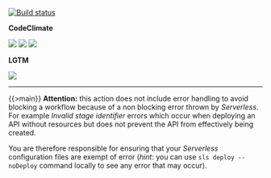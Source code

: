 [![Build status](https://img.shields.io/github/workflow/status/kaskadi/action-slscli/build?label=build&logo=mocha)](https://github.com/kaskadi/action-slscli/actions?query=workflow%3Abuild)

**CodeClimate**

[![](https://img.shields.io/codeclimate/maintainability/kaskadi/action-slscli?label=maintainability&logo=Code%20Climate)](https://codeclimate.com/github/kaskadi/action-slscli)
[![](https://img.shields.io/codeclimate/tech-debt/kaskadi/action-slscli?label=technical%20debt&logo=Code%20Climate)](https://codeclimate.com/github/kaskadi/action-slscli)
[![](https://img.shields.io/codeclimate/coverage/kaskadi/action-slscli?label=test%20coverage&logo=Code%20Climate)](https://codeclimate.com/github/kaskadi/action-slscli)

**LGTM**

[![](https://img.shields.io/lgtm/grade/javascript/github/kaskadi/action-slscli?label=code%20quality&logo=lgtm)](https://lgtm.com/projects/g/kaskadi/action-slscli/?mode=list)

***

{{>main}}
**Attention:** this action does not include error handling to avoid blocking a workflow because of a non blocking error thrown by _Serverless_. For example _Invalid stage identifier_ errors which occur when deploying an API without resources but does not prevent the API from effectively being created.

You are therefore responsible for ensuring that your _Serverless_ configuration files are exempt of error (_hint_: you can use `sls deploy --noDeploy` command locally to see any error that may occur).
